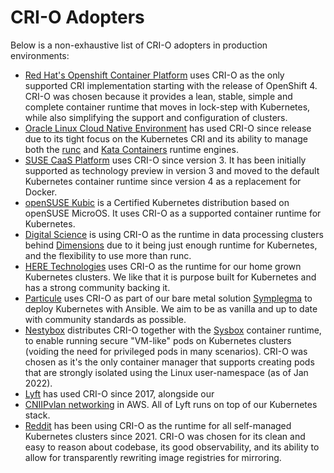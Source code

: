 # CRI-O Adopters

Below is a non-exhaustive list of CRI-O adopters in production environments:

- [Red Hat's Openshift Container Platform](https://www.openshift.com/) uses
  CRI-O as the only supported CRI implementation starting with the release of
  OpenShift 4. CRI-O was chosen because it provides a lean, stable, simple and
  complete container runtime that moves in lock-step with Kubernetes, while also
  simplifying the support and configuration of clusters.
- [Oracle Linux Cloud Native Environment](https://www.oracle.com/it-infrastructure/software.html)
  has used CRI-O since release due to its tight focus on the Kubernetes CRI and
  its ability to manage both the [runc](https://opencontainers.org/) and
  [Kata Containers](https://katacontainers.io/) runtime engines.
- [SUSE CaaS Platform](https://www.suse.com/products/caas-platform) uses CRI-O
  since version 3. It has been initially supported as technology preview in
  version 3 and moved to the default Kubernetes container runtime since version
  4 as a replacement for Docker.
- [openSUSE Kubic](https://kubic.opensuse.org) is a Certified Kubernetes
  distribution based on openSUSE MicroOS. It uses CRI-O as a supported container
  runtime for Kubernetes.
- [Digital Science](https://www.digital-science.com/) is using CRI-O as the
  runtime in data processing clusters behind [Dimensions](https://www.dimension.ai)
  due to it being just enough runtime for Kubernetes, and the flexibility to
  use more than runc.
- [HERE Technologies](https://here.com) uses CRI-O as the runtime for our home
  grown Kubernetes clusters. We like that it is purpose built for Kubernetes and
  has a strong community backing it.
- [Particule](https://particule.io/en) uses CRI-O as part of our bare metal
  solution [Symplegma](https://github.com/particuleio/symplegma) to deploy
  Kubernetes with Ansible. We aim to be as vanilla and up to date with community
  standards as possible.
- [Nestybox](https://www.nestybox.com) distributes CRI-O together with the
  [Sysbox](https://github.com/nestybox/sysbox) container runtime, to enable
  running secure "VM-like" pods on Kubernetes clusters (voiding the need for
  privileged pods in many scenarios). CRI-O was chosen as it's the only
  container manager that supports creating pods that are strongly isolated using
  the Linux user-namespace (as of Jan 2022).
- [Lyft](https://www.lyft.com/) has used CRI-O since 2017, alongside our
- [CNIIPvlan networking](https://github.com/lyft/cni-ipvlan-vpc-k8s) in AWS.
  All of Lyft runs on top of our Kubernetes stack.
- [Reddit](https://www.reddit.com) has been using CRI-O as the runtime for all
  self-managed Kubernetes clusters since 2021. CRI-O was chosen for its clean and
  easy to reason about codebase, its good observability, and its ability to allow
  for transparently rewriting image registries for mirroring.
